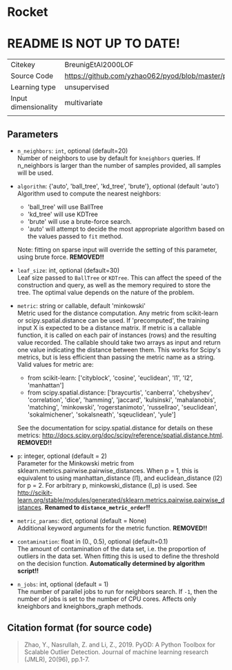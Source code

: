 # Rocket
# README IS NOT UP TO DATE!

|||
| :--- | :--- |
| Citekey | BreunigEtAl2000LOF |
| Source Code | https://github.com/yzhao062/pyod/blob/master/pyod/models/lof.py |
| Learning type | unsupervised |
| Input dimensionality | multivariate |
|||

## Parameters

- `n_neighbors`: `int`, optional (default=20)  
  Number of neighbors to use by default for `kneighbors` queries.
  If n_neighbors is larger than the number of samples provided, all samples will be used.

- `algorithm`: {'auto', 'ball_tree', 'kd_tree', 'brute'}, optional (default 'auto')  
  Algorithm used to compute the nearest neighbors:

  - 'ball_tree' will use BallTree
  - 'kd_tree' will use KDTree
  - 'brute' will use a brute-force search.
  - 'auto' will attempt to decide the most appropriate algorithm based on the values passed to `fit` method.

  Note: fitting on sparse input will override the setting of this parameter, using brute force.
  **REMOVED!!**

- `leaf_size`: int, optional (default=30)  
  Leaf size passed to `BallTree` or `KDTree`.
  This can affect the speed of the construction and query, as well as the memory required to store the tree.
  The optimal value depends on the nature of the problem.

- `metric`: string or callable, default 'minkowski'  
  Metric used for the distance computation.
  Any metric from scikit-learn or scipy.spatial.distance can be used.
  If 'precomputed', the training input X is expected to be a distance matrix.
  If metric is a callable function, it is called on each pair of instances (rows) and the resulting value recorded.
  The callable should take two arrays as input and return one value indicating the distance between them.
  This works for Scipy's metrics, but is less efficient than passing the metric name as a string.
  Valid values for metric are:

  - from scikit-learn: ['cityblock', 'cosine', 'euclidean', 'l1', 'l2', 'manhattan']
  - from scipy.spatial.distance: ['braycurtis', 'canberra', 'chebyshev', 'correlation', 'dice', 'hamming', 'jaccard', 'kulsinski', 'mahalanobis', 'matching', 'minkowski', 'rogerstanimoto', 'russellrao', 'seuclidean', 'sokalmichener', 'sokalsneath', 'sqeuclidean', 'yule']
  
  See the documentation for scipy.spatial.distance for details on these metrics:
  http://docs.scipy.org/doc/scipy/reference/spatial.distance.html.
  **REMOVED!!**

- `p`: integer, optional (default = 2)  
  Parameter for the Minkowski metric from sklearn.metrics.pairwise.pairwise_distances.
  When p = 1, this is equivalent to using manhattan_distance (l1), and euclidean_distance (l2) for p = 2.
  For arbitrary p, minkowski_distance (l_p) is used.
  See http://scikit-learn.org/stable/modules/generated/sklearn.metrics.pairwise.pairwise_distances.
  **Renamed to `distance_metric_order`!!**

- `metric_params`: dict, optional (default = None)  
  Additional keyword arguments for the metric function.
  **REMOVED!!**

- `contamination`: float in (0., 0.5), optional (default=0.1)  
  The amount of contamination of the data set, i.e. the proportion of outliers in the data set.
  When fitting this is used to define the threshold on the decision function.
  **Automatically determined by algorithm script!!**

- `n_jobs`: int, optional (default = 1)  
  The number of parallel jobs to run for neighbors search.
  If ``-1``, then the number of jobs is set to the number of CPU cores.
  Affects only kneighbors and kneighbors_graph methods.

## Citation format (for source code)

> Zhao, Y., Nasrullah, Z. and Li, Z., 2019. PyOD: A Python Toolbox for Scalable Outlier Detection. Journal of machine learning research (JMLR), 20(96), pp.1-7.
